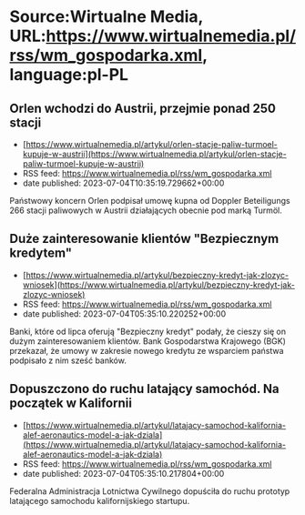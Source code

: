# Source:Wirtualne Media, URL:https://www.wirtualnemedia.pl/rss/wm_gospodarka.xml, language:pl-PL

## Orlen wchodzi do Austrii, przejmie ponad 250 stacji
 - [https://www.wirtualnemedia.pl/artykul/orlen-stacje-paliw-turmoel-kupuje-w-austrii](https://www.wirtualnemedia.pl/artykul/orlen-stacje-paliw-turmoel-kupuje-w-austrii)
 - RSS feed: https://www.wirtualnemedia.pl/rss/wm_gospodarka.xml
 - date published: 2023-07-04T10:35:19.729662+00:00

Państwowy koncern Orlen podpisał umowę kupna od Doppler Beteiligungs 266 stacji paliwowych w Austrii działających obecnie pod marką Turmöl.

## Duże zainteresowanie klientów "Bezpiecznym kredytem"
 - [https://www.wirtualnemedia.pl/artykul/bezpieczny-kredyt-jak-zlozyc-wniosek](https://www.wirtualnemedia.pl/artykul/bezpieczny-kredyt-jak-zlozyc-wniosek)
 - RSS feed: https://www.wirtualnemedia.pl/rss/wm_gospodarka.xml
 - date published: 2023-07-04T05:35:10.220252+00:00

Banki, które od lipca oferują "Bezpieczny kredyt" podały, że cieszy się on dużym zainteresowaniem klientów. Bank Gospodarstwa Krajowego (BGK) przekazał, że umowy w zakresie nowego kredytu ze wsparciem państwa podpisało z nim sześć banków.

## Dopuszczono do ruchu latający samochód. Na początek w Kalifornii
 - [https://www.wirtualnemedia.pl/artykul/latajacy-samochod-kalifornia-alef-aeronautics-model-a-jak-dziala](https://www.wirtualnemedia.pl/artykul/latajacy-samochod-kalifornia-alef-aeronautics-model-a-jak-dziala)
 - RSS feed: https://www.wirtualnemedia.pl/rss/wm_gospodarka.xml
 - date published: 2023-07-04T05:35:10.217804+00:00

Federalna Administracja Lotnictwa Cywilnego dopuściła do ruchu prototyp latającego samochodu kalifornijskiego startupu.

